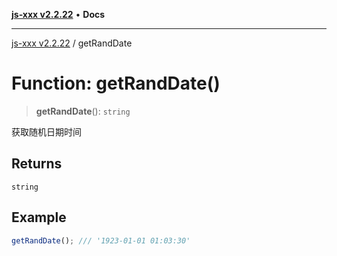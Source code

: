 [**js-xxx v2.2.22**](../README.md) • **Docs**

***

[js-xxx v2.2.22](../README.md) / getRandDate

# Function: getRandDate()

> **getRandDate**(): `string`

获取随机日期时间

## Returns

`string`

## Example

```ts
getRandDate(); /// '1923-01-01 01:03:30'
```
